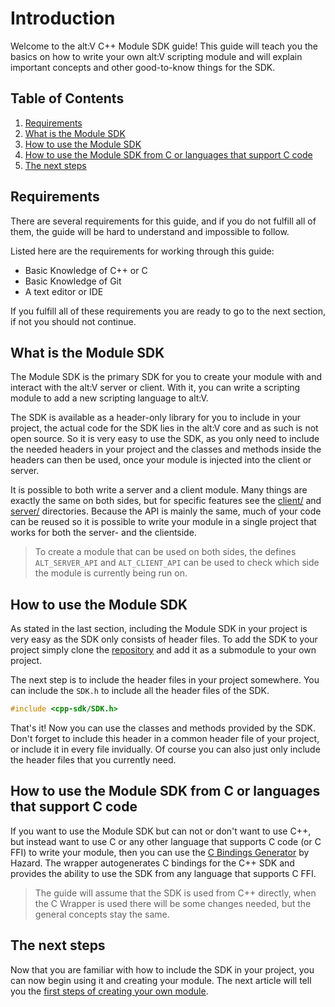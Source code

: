 # Introduction

Welcome to the alt:V C++ Module SDK guide! This guide will teach you the basics on how to write your own alt:V scripting module and will explain important concepts and other good-to-know things for the SDK.


## Table of Contents

1. [Requirements](#requirements)
2. [What is the Module SDK](#what-is-the-module-sdk)
3. [How to use the Module SDK](#how-to-use-the-module-sdk)
4. [How to use the Module SDK from C or languages that support C code](#how-to-use-the-module-sdk-from-c-or-languages-that-support-c-code)
5. [The next steps](#the-next-steps)

## Requirements

There are several requirements for this guide, and if you do not fulfill all of them, the guide will be hard to understand and impossible to follow.

Listed here are the requirements for working through this guide:

- Basic Knowledge of C++ or C
- Basic Knowledge of Git
- A text editor or IDE

If you fulfill all of these requirements you are ready to go to the next section, if not you should not continue.

## What is the Module SDK

The Module SDK is the primary SDK for you to create your module with and interact with the alt:V server or client.
With it, you can write a scripting module to add a new scripting language to alt:V.

The SDK is available as a header-only library for you to include in your project, the actual code for the SDK lies in the alt:V core and as such is not open source.
So it is very easy to use the SDK, as you only need to include the needed headers in your project and the classes and methods inside the headers can then be used,
once your module is injected into the client or server.

It is possible to both write a server and a client module. Many things are exactly the same on both sides, but for specific features see the [client/](client/) and [server/](server/)
directories.
Because the API is mainly the same, much of your code can be reused so it is possible to write your module in a single project that works for both the server- and the clientside.

> To create a module that can be used on both sides, the defines `ALT_SERVER_API` and `ALT_CLIENT_API` can be used to check which side the module is currently being run on.

## How to use the Module SDK

As stated in the last section, including the Module SDK in your project is very easy as the SDK only consists of header files.
To add the SDK to your project simply clone the [repository](https://github.com/altmp/cpp-sdk) and add it as a submodule to your own project.

The next step is to include the header files in your project somewhere. You can include the `SDK.h` to include all the header files of the SDK.
```c++
#include <cpp-sdk/SDK.h>
```

That's it! Now you can use the classes and methods provided by the SDK. Don't forget to include this header in a common header file of your project,
or include it in every file invidually.
Of course you can also just only include the header files that you currently need.

## How to use the Module SDK from C or languages that support C code

If you want to use the Module SDK but can not or don't want to use C++, but instead want to use C or any other language that supports C code (or C FFI) to write your module,
then you can use the [C Bindings Generator](https://github.com/7Hazard/altv-capi) by Hazard.
The wrapper autogenerates C bindings for the C++ SDK and provides the ability to use the SDK from any language that supports C FFI.

> The guide will assume that the SDK is used from C++ directly, when the C Wrapper is used there will be some changes needed, but the general concepts stay the same.

## The next steps

Now that you are familiar with how to include the SDK in your project, you can now begin using it and creating your module.
The next article will tell you the [first steps of creating your own module](first-steps.md).
